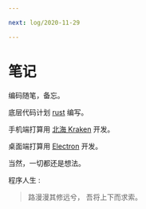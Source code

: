```yaml
---

next: log/2020-11-29

---
```


# 笔记

编码随笔，备忘。

底层代码计划 [rust](https://www.rust-lang.org) 编写。

手机端打算用 [北海 Kraken](https://openkraken.com) 开发。

桌面端打算用 [Electron](https://www.electronjs.org) 开发。

当然，一切都还是想法。

程序人生 :

> 路漫漫其修远兮，
> 吾将上下而求索。